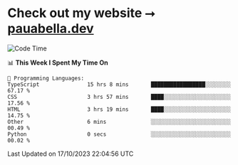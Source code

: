 # Check out my website ⭢ [pauabella.dev](https://pauabella.dev)

<!--START_SECTION:waka-->
![Code Time](http://img.shields.io/badge/Code%20Time-2%2C565%20hrs%2055%20mins-blue)

📊 **This Week I Spent My Time On** 

```text
💬 Programming Languages: 
TypeScript               15 hrs 8 mins       █████████████████░░░░░░░░   67.17 % 
CSS                      3 hrs 57 mins       ████░░░░░░░░░░░░░░░░░░░░░   17.56 % 
HTML                     3 hrs 19 mins       ████░░░░░░░░░░░░░░░░░░░░░   14.75 % 
Other                    6 mins              ░░░░░░░░░░░░░░░░░░░░░░░░░   00.49 % 
Python                   0 secs              ░░░░░░░░░░░░░░░░░░░░░░░░░   00.02 % 
```


 Last Updated on 17/10/2023 22:04:56 UTC
<!--END_SECTION:waka-->
